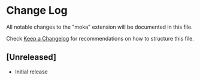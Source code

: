 # Change Log

All notable changes to the "moka" extension will be documented in this file.

Check [Keep a Changelog](http://keepachangelog.com/) for recommendations on how to structure this file.

## [Unreleased]

- Initial release
